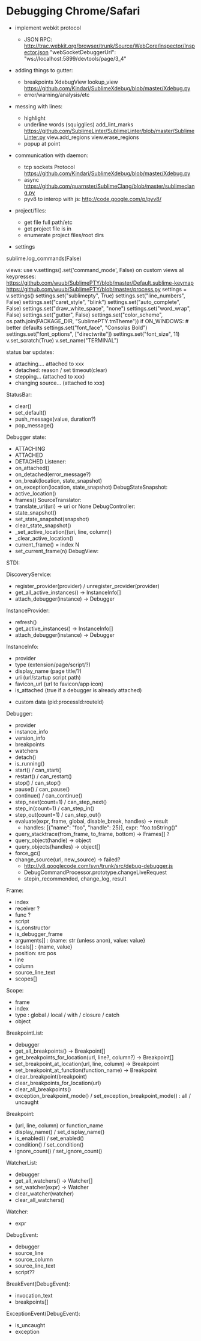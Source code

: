 Debugging Chrome/Safari
=======================

* implement webkit protocol
  * JSON RPC: http://trac.webkit.org/browser/trunk/Source/WebCore/inspector/Inspector.json
  "webSocketDebuggerUrl": "ws://localhost:5899/devtools/page/3_4"



* adding things to gutter:
  * breakpoints
    XdebugView
    lookup_view
    https://github.com/Kindari/SublimeXdebug/blob/master/Xdebug.py
  * error/warning/analysis/etc

* messing with lines:
  * highlight
  * underline words (squigglies)
    add_lint_marks
    https://github.com/SublimeLinter/SublimeLinter/blob/master/SublimeLinter.py
    view.add_regions
    view.erase_regions
  * popup at point

* communication with daemon:
  * tcp sockets
    Protocol
    https://github.com/Kindari/SublimeXdebug/blob/master/Xdebug.py
  * async
    https://github.com/quarnster/SublimeClang/blob/master/sublimeclang.py
  * pyv8 to interop with js:
    http://code.google.com/p/pyv8/

* project/files:
  * get file full path/etc
  * get project file is in
  * enumerate project files/root dirs

* settings


sublime.log_commands(False)

views:
use v.settings().set('command_mode', False) on custom views
all keypresses: https://github.com/wuub/SublimePTY/blob/master/Default.sublime-keymap
https://github.com/wuub/SublimePTY/blob/master/process.py
  settings = v.settings()
  settings.set("sublimepty", True)
  settings.set("line_numbers", False)
  settings.set("caret_style", "blink")
  settings.set("auto_complete", False)
  settings.set("draw_white_space", "none")
  settings.set("word_wrap", False)
  settings.set("gutter", False)
  settings.set("color_scheme", os.path.join(PACKAGE_DIR, "SublimePTY.tmTheme"))
  if ON_WINDOWS: # better defaults
      settings.set("font_face", "Consolas Bold")
      settings.set("font_options", ["directwrite"])
      settings.set("font_size", 11)
  v.set_scratch(True)
  v.set_name("TERMINAL")

status bar updates:
- attaching.... attached to xxx
- detached: reason / set timeout(clear)
- stepping... (attached to xxx)
- changing source... (attached to xxx)

StatusBar:
- clear()
- set_default()
- push_message(value, duration?)
- pop_message()


Debugger state:
- ATTACHING
- ATTACHED
- DETACHED
Listener:
- on_attached()
- on_detached(error_message?)
- on_break(location, state_snapshot)
- on_exception(location, state_snapshot)
DebugStateSnapshot:
- active_location()
- frames()
SourceTranslator:
- translate_uri(uri) -> uri or None
DebugController:
- state_snapshot()
- set_state_snapshot(snapshot)
- clear_state_snapshot()
- _set_active_location((uri, line, column))
- _clear_active_location()
- current_frame() = index N
- set_current_frame(n)
DebugView:



STDI:

DiscoveryService:
- register_provider(provider) / unregister_provider(provider)
- get_all_active_instances() -> InstanceInfo[]
- attach_debugger(instance) -> Debugger

InstanceProvider:
- refresh()
- get_active_instances() -> InstanceInfo[]
- attach_debugger(instance) -> Debugger

InstanceInfo:
- provider
- type (extension/page/script/?)
- display_name (page title/?)
- uri (url/startup script path)
- favicon_url (url to favicon/app icon)
- is_attached (true if a debugger is already attached)
+ custom data (pid:processId:routeId)

Debugger:
- provider
- instance_info
- version_info
- breakpoints
- watchers
- detach()
- is_running()
- start() / can_start()
- restart() / can_restart()
- stop() / can_stop()
- pause() / can_pause()
- continue() / can_continue()
- step_next(count=1) / can_step_next()
- step_in(count=1) / can_step_in()
- step_out(count=1) / can_step_out()
- evaluate(expr, frame, global, disable_break, handles) -> result
  - handles: [{"name": "foo", "handle": 25}], expr: "foo.toString()"
- query_stacktrace(from_frame, to_frame, bottom) -> Frames[] ?
- query_object(handle) -> object
- query_objects(handles) -> object[]
- force_gc()
- change_source(url, new_source) -> failed?
  - http://v8.googlecode.com/svn/trunk/src/debug-debugger.js
  - DebugCommandProcessor.prototype.changeLiveRequest
  - stepin_recommended, change_log, result

Frame:
- index
- receiver ?
- func ?
- script
- is_constructor
- is_debugger_frame
- arguments[] : {name: str (unless anon), value: value}
- locals[] : {name, value}
- position: src pos
- line
- column
- source_line_text
- scopes[]

Scope:
- frame
- index
- type : global / local / with / closure / catch
- object

BreakpointList:
- debugger
- get_all_breakpoints() -> Breakpoint[]
- get_breakpoints_for_location(url, line?, column?) -> Breakpoint[]
- set_breakpoint_at_location(url, line, column) -> Breakpoint
- set_breakpoint_at_function(function_name) -> Breakpoint
- clear_breakpoint(breakpoint)
- clear_breakpoints_for_location(url)
- clear_all_breakpoints()
- exception_breakpoint_mode() / set_exception_breakpoint_mode() : all / uncaught

Breakpoint:
- (url, line, column) or function_name
- display_name() / set_display_name()
- is_enabled() / set_enabled()
- condition() / set_condition()
- ignore_count() / set_ignore_count()

WatcherList:
- debugger
- get_all_watchers() -> Watcher[]
- set_watcher(expr) -> Watcher
- clear_watcher(watcher)
- clear_all_watchers()

Watcher:
- expr

DebugEvent:
- debugger
- source_line
- source_column
- source_line_text
- script??

BreakEvent(DebugEvent):
- invocation_text
- breakpoints[]

ExceptionEvent(DebugEvent):
- is_uncaught
- exception
